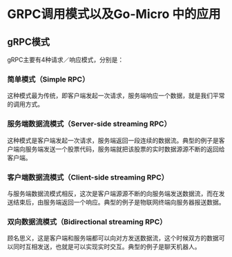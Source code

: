 # GRPC调用模式以及Go-Micro 中的应用

## gRPC模式

gRPC主要有4种请求／响应模式，分别是：
### 简单模式（Simple RPC）
这种模式最为传统，即客户端发起一次请求，服务端响应一个数据，就是我们平常的调用方式。
### 服务端数据流模式（Server-side streaming RPC）
这种模式是客户端发起一次请求，服务端返回一段连续的数据流。典型的例子是客户端向服务端发送一个股票代码，服务端就把该股票的实时数据源源不断的返回给客户端。
### 客户端数据流模式（Client-side streaming RPC）
与服务端数据流模式相反，这次是客户端源源不断的向服务端发送数据流，而在发送结束后，由服务端返回一个响应。典型的例子是物联网终端向服务器报送数据。
### 双向数据流模式（Bidirectional streaming RPC）
顾名思义，这是客户端和服务端都可以向对方发送数据流，这个时候双方的数据可以同时互相发送，也就是可以实现实时交互。典型的例子是聊天机器人。




